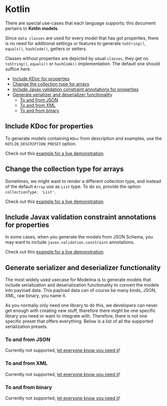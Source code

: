# Kotlin

There are special use-cases that each language supports; this document pertains to **Kotlin models**.

Since `data classes` are used for every model that has got properties, there is no need for additional settings or 
features to generate `toString()`, `equals()`, `hashCode()`,  getters or setters.

Classes without properties are depicted by usual `classes`, they get no `toString()`, `equals()` or `hashCode()`
implementation. The default one should suffice here.

<!-- toc is generated with GitHub Actions do not remove toc markers -->

<!-- toc -->

- [Include KDoc for properties](#include-kdoc-for-properties)
- [Change the collection type for arrays](#change-the-collection-type-for-arrays)
- [Include Javax validation constraint annotations for properties](#include-javax-validation-constraint-annotations-for-properties)
- [Generate serializer and deserializer functionality](#generate-serializer-and-deserializer-functionality)
  * [To and from JSON](#to-and-from-json)
  * [To and from XML](#to-and-from-xml)
  * [To and from binary](#to-and-from-binary)
<!-- tocstop -->

## Include KDoc for properties
To generate models containing `KDoc` from description and examples, use the `KOTLIN_DESCRIPTION_PRESET` option.

Check out this [example for a live demonstration](../../examples/kotlin-generate-kdoc).

## Change the collection type for arrays

Sometimes, we might want to render a different collection type, and instead of the default `Array` use as `List` type. To do so, provide the option `collectionType: 'List'`.

Check out this [example for a live demonstration](../../examples/kotlin-change-collection-type).

## Include Javax validation constraint annotations for properties

In some cases, when you generate the models from JSON Schema, you may want to include `javax.validation.constraint` annotations.

Check out this [example for a live demonstration](../../examples/kotlin-generate-javax-constraint-annotation).

## Generate serializer and deserializer functionality

The most widely used usecase for Modelina is to generate models that include serialization and deserialization functionality to convert the models into payload data. This payload data can of course be many kinds, JSON, XML, raw binary, you name it.

As you normally only need one library to do this, we developers can never get enough with creating new stuff, therefore there might be one specific library you need or want to integrate with. Therefore, there is not one specific preset that offers everything. Below is a list of all the supported serialization presets.

### To and from JSON
Currently not supported, [let everyone know you need it](https://github.com/asyncapi/modelina/issues/new?assignees=&labels=enhancement&template=enhancement.md)!
### To and from XML
Currently not supported, [let everyone know you need it](https://github.com/asyncapi/modelina/issues/new?assignees=&labels=enhancement&template=enhancement.md)!
### To and from binary
Currently not supported, [let everyone know you need it](https://github.com/asyncapi/modelina/issues/new?assignees=&labels=enhancement&template=enhancement.md)!
